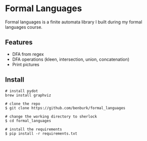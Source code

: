 # Formal Languages
Formal languages is a finite automata library I built during my formal languages course.

## Features
- DFA from regex
- DFA operations (kleen, intersection, union, concatenation)
- Print pictures


## Install
```
# install pydot
brew install graphviz

# clone the repo
$ git clone https://github.com/benburk/formal_languages

# change the working directory to sherlock
$ cd formal_languages

# install the requirements
$ pip install -r requirements.txt
```
